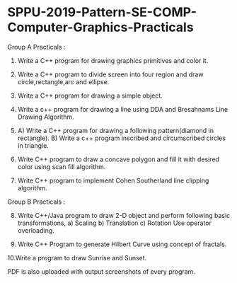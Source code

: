 # SPPU-2019-Pattern-SE-COMP-Computer-Graphics-Practicals

Group A Practicals : 

1. Write a C++ program for drawing graphics primitives and color it.

2. Write a C++ program to divide screen into four region and draw circle,rectangle,arc and ellipse.

3. Write a C++ program for drawing a simple object.

4. Write a c++ program for drawing a line using DDA and Bresahnams Line Drawing Algorithm.

5. A) Write a C++ program for drawing a following pattern(diamond in rectangle).
   B) Write a c++ program inscribed and circumscribed circles in triangle.
   
6. Write C++ program to draw a concave polygon and fill it with desired color using scan fill algorithm.

7. Write C++ program to implement Cohen Southerland line clipping algorithm.

Group B Practicals :

8. Write C++/Java program to draw 2-D object and perform following basic transformations,
   a) Scaling
   b) Translation
   c) Rotation
   Use operator overloading.
   
9. Write C++ Program to generate Hilbert Curve using concept of fractals.

10.Write a program to draw Sunrise and Sunset. 

PDF is also uploaded with output screenshots of every program.
